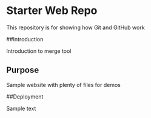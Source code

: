 # Starter Web Repo

This repository is for showing how Git and GitHub work

##Introduction

Introduction to merge tool

## Purpose

Sample website with plenty of files for demos

##Deployment

Sample text